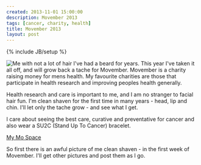 ```yaml
---
created: 2013-11-01 15:00:00
description: Movember 2013
tags: [cancer, charity, health]
title: Movember 2013
layout: post
---
```

{% include JB/setup %}

<img src="images/movember_20131101.jpg" alt="Me with not a lot of hair" align="left" style="margin-right:4px;" />

I've had a beard for years. This year I've taken it all off, and will grow back a tache for Movember.
Movember is a charity raising money for mens health. My favourite charities are those
that participate in health research and improving peoples health generally.


Health research and care is important to me, and I am no stranger to facial hair fun. I'm clean shaven for the first time in many years - head, lip and chin. I'll let only the tache grow - and see what I get.

I care about seeing the best care, curative and preventative for cancer and also wear a SU2C (Stand Up To Cancer) bracelet.

<a href="http://uk.movember.com/mospace/8001593">My Mo Space</a>

So first there is an awful picture of me clean shaven - in the first week of Movember. I'll get other pictures and post them as I go.

